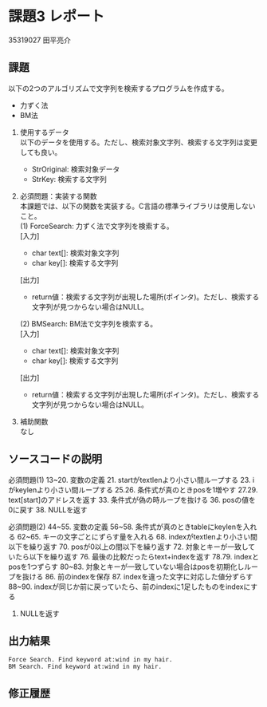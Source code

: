 # 課題3 レポート
35319027 田平亮介


## 課題  

以下の2つのアルゴリズムで文字列を検索するプログラムを作成する。  
- 力ずく法
- BM法

1. 使用するデータ  
以下のデータを使用する。ただし、検索対象文字列、検索する文字列は変更しても良い。  
    - StrOriginal: 検索対象データ
    - StrKey: 検索する文字列

2. 必須問題：実装する関数  
本課題では、以下の関数を実装する。C言語の標準ライブラリは使用しないこと。  
    (1) ForceSearch: 力ずく法で文字列を検索する。  
    [入力]  
    - char text[]: 検索対象文字列  
    - char key[]: 検索する文字列  

    [出力]  
    - return値：検索する文字列が出現した場所(ポインタ)。ただし、検索する文字列が見つからない場合はNULL。  

    (2) BMSearch: BM法で文字列を検索する。  
    [入力]  
    - char text[]: 検索対象文字列  
    - char key[]: 検索する文字列  
 
    [出力]  
    - return値：検索する文字列が出現した場所(ポインタ)。ただし、検索する文字列が見つからない場合はNULL。  

3. 補助関数  
なし

## ソースコードの説明
必須問題(1)
13~20. 変数の定義
21. startがtextlenより小さい間ループする
23. iがkeylenより小さい間ループする
25.26. 条件式が真のときposを1増やす
27.29. text[start]のアドレスを返す
33. 条件式が偽の時ループを抜ける
36. posの値を0に戻す
38. NULLを返す

必須問題(2)
44~55. 変数の定義
56~58. 条件式が真のときtableにkeylenを入れる
62~65. キーの文字ごとにずらす量を入れる
68. indexがtextlenより小さい間以下を繰り返す
70. posが0以上の間以下を繰り返す
72. 対象とキーが一致していたら以下を繰り返す
76. 最後の比較だったらtext+indexを返す
78.79. indexとposを1つずらす
80~83. 対象とキーが一致していない場合はposを初期化しループを抜ける
86. 前のindexを保存
87. indexを違った文字に対応した値分ずらす
88~90. indexが同じか前に戻っていたら、前のindexに1足したものをindexにする
1.  NULLを返す


## 出力結果

```
Force Search. Find keyword at:wind in my hair.
BM Search. Find keyword at:wind in my hair.
```

## 修正履歴

